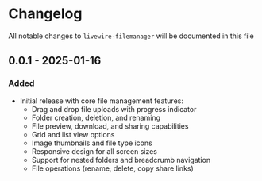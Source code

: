 # Changelog

All notable changes to `livewire-filemanager` will be documented in this file

## 0.0.1 - 2025-01-16

### Added
- Initial release with core file management features:
  - Drag and drop file uploads with progress indicator
  - Folder creation, deletion, and renaming
  - File preview, download, and sharing capabilities
  - Grid and list view options
  - Image thumbnails and file type icons
  - Responsive design for all screen sizes
  - Support for nested folders and breadcrumb navigation
  - File operations (rename, delete, copy share links)
